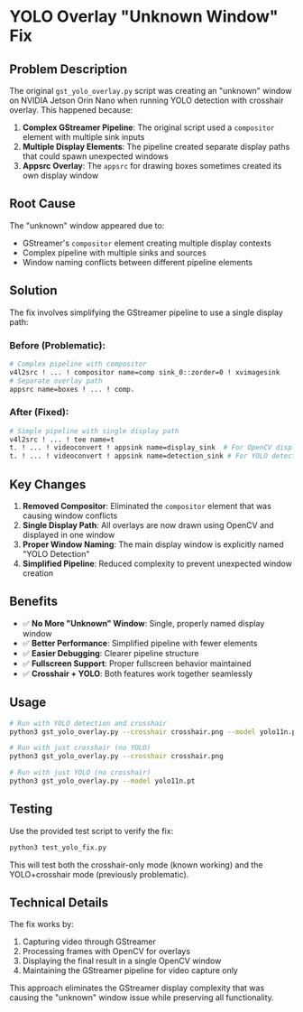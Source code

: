 # YOLO Overlay "Unknown Window" Fix

## Problem Description

The original `gst_yolo_overlay.py` script was creating an "unknown" window on NVIDIA Jetson Orin Nano when running YOLO detection with crosshair overlay. This happened because:

1. **Complex GStreamer Pipeline**: The original script used a `compositor` element with multiple sink inputs
2. **Multiple Display Elements**: The pipeline created separate display paths that could spawn unexpected windows
3. **Appsrc Overlay**: The `appsrc` for drawing boxes sometimes created its own display window

## Root Cause

The "unknown" window appeared due to:
- GStreamer's `compositor` element creating multiple display contexts
- Complex pipeline with multiple sinks and sources
- Window naming conflicts between different pipeline elements

## Solution

The fix involves simplifying the GStreamer pipeline to use a single display path:

### Before (Problematic):
```bash
# Complex pipeline with compositor
v4l2src ! ... ! compositor name=comp sink_0::zorder=0 ! xvimagesink
# Separate overlay path
appsrc name=boxes ! ... ! comp.
```

### After (Fixed):
```bash
# Simple pipeline with single display path
v4l2src ! ... ! tee name=t
t. ! ... ! videoconvert ! appsink name=display_sink  # For OpenCV display
t. ! ... ! videoconvert ! appsink name=detection_sink # For YOLO detection
```

## Key Changes

1. **Removed Compositor**: Eliminated the `compositor` element that was causing window conflicts
2. **Single Display Path**: All overlays are now drawn using OpenCV and displayed in one window
3. **Proper Window Naming**: The main display window is explicitly named "YOLO Detection"
4. **Simplified Pipeline**: Reduced complexity to prevent unexpected window creation

## Benefits

- ✅ **No More "Unknown" Window**: Single, properly named display window
- ✅ **Better Performance**: Simplified pipeline with fewer elements
- ✅ **Easier Debugging**: Clearer pipeline structure
- ✅ **Fullscreen Support**: Proper fullscreen behavior maintained
- ✅ **Crosshair + YOLO**: Both features work together seamlessly

## Usage

```bash
# Run with YOLO detection and crosshair
python3 gst_yolo_overlay.py --crosshair crosshair.png --model yolo11n.pt

# Run with just crosshair (no YOLO)
python3 gst_yolo_overlay.py --crosshair crosshair.png

# Run with just YOLO (no crosshair)
python3 gst_yolo_overlay.py --model yolo11n.pt
```

## Testing

Use the provided test script to verify the fix:

```bash
python3 test_yolo_fix.py
```

This will test both the crosshair-only mode (known working) and the YOLO+crosshair mode (previously problematic).

## Technical Details

The fix works by:
1. Capturing video through GStreamer
2. Processing frames with OpenCV for overlays
3. Displaying the final result in a single OpenCV window
4. Maintaining the GStreamer pipeline for video capture only

This approach eliminates the GStreamer display complexity that was causing the "unknown" window issue while preserving all functionality.